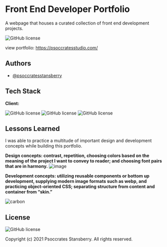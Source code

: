
# Front End Developer Portfolio

A webpage that houses a curated collection of front end development projects.

![GitHub license](https://img.shields.io/badge/version-1.00-orange)

view portfolio: https://psoccratesstudio.com/



## Authors

- [@psoccratesstansberry](https://github.com/Psoccrates)


## Tech Stack

**Client:** 

![GitHub license](https://img.shields.io/badge/HTML5-darkblue?style=for-the-badge&logo=html5&logoColor=white) ![GitHub license](https://img.shields.io/badge/CSS3-darkblue?style=for-the-badge&logo=css3&logoColor=white) ![GitHub license](https://img.shields.io/badge/JavaScript-darkblue?style=for-the-badge&logo=javascript&logoColor=white) 
## Lessons Learned

I was able to practice a multitude of important design and development concepts while building this portfolio.

**Design concepts: contrast, repetition, choosing colors based on the meaning of the project I want to convey to reader; and choosing font pairs that are in harmony.** 
![image](https://user-images.githubusercontent.com/90261947/144884751-cdbe9990-01ed-4ea1-9510-b4e7ec7a8cab.png)



**Development concepts: utilizing reusable components or bottom up development, supplying modern image formats such as webp, and practicing object-oriented CSS; separating structure from content and container from “skin.”**

![carbon](https://user-images.githubusercontent.com/90261947/144902235-a3fb9194-5e04-403e-b9bc-4b7d5c74a1aa.png)


## License


![GitHub license](https://img.shields.io/badge/license-MIT-orange)

Copyright (c) 2021 Psoccrates Stansberry. All rights reserved. 
